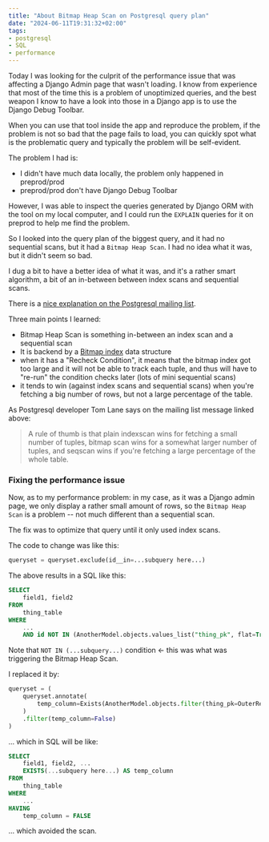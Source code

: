 ```yaml
---
title: "About Bitmap Heap Scan on Postgresql query plan"
date: "2024-06-11T19:31:32+02:00"
tags:
- postgresql
- SQL
- performance
---
```


Today I was looking for the culprit of the performance issue that was affecting
a Django Admin page that wasn't loading. I know from experience that most of
the time this is a problem of unoptimized queries, and the best weapon I know
to have a look into those in a Django app is to use the Django Debug Toolbar.

When you can use that tool inside the app and reproduce the problem, if the
problem is not so bad that the page fails to load, you can quickly spot what is
the problematic query and typically the problem will be self-evident.

The problem I had is:

- I didn't have much data locally, the problem only happened in preprod/prod
- preprod/prod don't have Django Debug Toolbar

However, I was able to inspect the queries generated by Django ORM with the
tool on my local computer, and I could run the `EXPLAIN` queries for it on
preprod to help me find the problem.

So I looked into the query plan of the biggest query, and it had no sequential
scans, but it had a `Bitmap Heap Scan`. I had no idea what it was, but it didn't seem so bad.

I dug a bit to have a better idea of what it was, and it's a rather smart
algorithm, a bit of an in-between between index scans and sequential scans.

There is a [nice explanation on the Postgresql mailing list](https://www.postgresql.org/message-id/12553.1135634231@sss.pgh.pa.us).

Three main points I learned:

* Bitmap Heap Scan is something in-between an index scan and a sequential scan
* It is backend by a [Bitmap index](https://en.wikipedia.org/wiki/Bitmap_index) data structure
* when it has a "Recheck Condition", it means that the bitmap index got too large and it will not be able to track each tuple, and thus will have to "re-run" the condition checks later (lots of mini sequential scans)
* it tends to win (against index scans and sequential scans) when you're fetching a big number of rows, but not a large percentage of the table.

As Postgresql developer Tom Lane says on the mailing list message linked above:

> A rule of thumb is that plain indexscan wins for fetching a small number of tuples, bitmap scan wins for a somewhat larger number of tuples, and seqscan wins if you're fetching a large percentage of the whole table.

### Fixing the performance issue

Now, as to my performance problem: in my case, as it was a Django admin page, we
only display a rather small amount of rows, so the `Bitmap Heap Scan` is a
problem -- not much different than a sequential scan.

The fix was to optimize that query until it only used index scans.

The code to change was like this:

```python
queryset = queryset.exclude(id__in=...subquery here...)
```

The above results in a SQL like this:


```sql
SELECT
    field1, field2
FROM
    thing_table
WHERE
    ...
    AND id NOT IN (AnotherModel.objects.values_list("thing_pk", flat=True))
```

Note that `NOT IN (...subquery...)` condition <- this was what was triggering the
Bitmap Heap Scan.

I replaced it by:

```python
queryset = (
    queryset.annotate(
        temp_column=Exists(AnotherModel.objects.filter(thing_pk=OuterRef("pk"))
    )
    .filter(temp_column=False)
)
```

... which in SQL will be like:

```sql
SELECT
    field1, field2, ...
    EXISTS(...subquery here...) AS temp_column
FROM
    thing_table
WHERE
    ...
HAVING
    temp_column = FALSE
```

... which avoided the scan.

